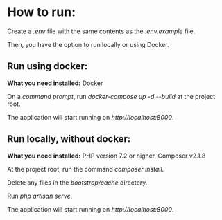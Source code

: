 # How to run:

Create a *.env* file with the same contents as the *.env.example* file.

Then, you have the option to run locally or using Docker.

## Run using docker:
**What you need installed:** Docker

On a *command prompt*, run *docker-compose up -d --build* at the project root.

The application will start running on *http://localhost:8000*.

## Run locally, without docker:
**What you need installed:** PHP version 7.2 or higher, Composer v2.1.8

At the project root, run  the command *composer install*.

Delete any files in the *bootstrap/cache* directory.

Run *php artisan serve*.

The application will start running on *http://localhost:8000*.
